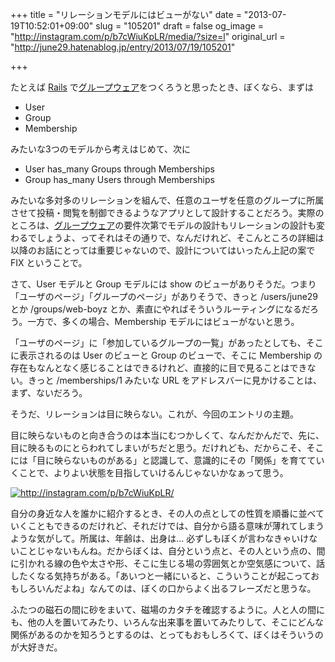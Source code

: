 +++
title = "リレーションモデルにはビューがない"
date = "2013-07-19T10:52:01+09:00"
slug = "105201"
draft = false
og_image = "http://instagram.com/p/b7cWiuKpLR/media/?size=l"
original_url = "http://june29.hatenablog.jp/entry/2013/07/19/105201"

+++

<p>たとえば <a class="keyword" href="http://d.hatena.ne.jp/keyword/Rails">Rails</a> で<a class="keyword" href="http://d.hatena.ne.jp/keyword/%A5%B0%A5%EB%A1%BC%A5%D7%A5%A6%A5%A7%A5%A2">グループウェア</a>をつくろうと思ったとき、ぼくなら、まずは</p>

<ul>
<li>User</li>
<li>Group</li>
<li>Membership</li>
</ul>
<p>みたいな3つのモデルから考えはじめて、次に</p>

<ul>
<li>User has_many Groups through Memberships</li>
<li>Group has_many Users through Memberships</li>
</ul>
<p>みたいな多対多のリレーションを組んで、任意のユーザを任意のグループに所属させて投稿・閲覧を制御できるようなアプリとして設計することだろう。実際のところは、<a class="keyword" href="http://d.hatena.ne.jp/keyword/%A5%B0%A5%EB%A1%BC%A5%D7%A5%A6%A5%A7%A5%A2">グループウェア</a>の要件次第でモデルの設計もリレーションの設計も変わるでしょうよ、ってそれはその通りで、なんだけれど、そこんところの詳細は以降のお話にとっては重要じゃないので、設計についてはいったん上記の案で FIX ということで。</p>
<p>さて、User モデルと Group モデルには show のビューがありそうだ。つまり「ユーザのページ」「グループのページ」がありそうで、きっと /users/june29 とか /groups/web-boyz とか、素直にやればそういうルーティングになるだろう。一方で、多くの場合、Membership モデルにはビューがないと思う。</p>
<p>「ユーザのページ」に「参加しているグループの一覧」があったとしても、そこに表示されるのは User のビューと Group のビューで、そこに Membership の存在もなんとなく感じることはできるけれど、直接的に目で見ることはできない。きっと /memberships/1 みたいな URL をアドレスバーに見かけることは、まず、ないだろう。</p>
<p>そうだ、リレーションは目に映らない。これが、今回のエントリの主題。</p>
<p>目に映らないものと向き合うのは本当にむつかしくて、なんだかんだで、先に、目に映るものにとらわれてしまいがちだと思う。だけれども、だからこそ、そこには「目に映らないものがある」と認識して、意識的にその「関係」を育てていくことで、よりよい状態を目指していけるんじゃないかなぁって思う。</p>
<p><a href="http://instagram.com/p/b7cWiuKpLR/" class="http-image" target="_blank"><img src="http://instagram.com/p/b7cWiuKpLR/media/?size=l" class="http-image" alt="http://instagram.com/p/b7cWiuKpLR/"></a></p>
<p>自分の身近な人を誰かに紹介するとき、その人の点としての性質を順番に並べていくこともできるのだけれど、それだけでは、自分から語る意味が薄れてしまうような気がして。所属は、年齢は、出身は… 必ずしもぼくが言わなきゃいけないことじゃないもんね。だからぼくは、自分という点と、その人という点の、間に引かれる線の色や太さや形、そこに生じる場の雰囲気とか空気感について、話したくなる気持ちがある。「あいつと一緒にいると、こういうことが起こっておもしろいんだよね」なんてのは、ぼくの口からよく出るフレーズだと思うな。</p>
<p>ふたつの磁石の間に砂をまいて、磁場のカタチを確認するように。人と人の間にも、他の人を置いてみたり、いろんな出来事を置いてみたりして、そこにどんな関係があるのかを知ろうとするのは、とってもおもしろくて、ぼくはそういうのが大好きだ。</p>
